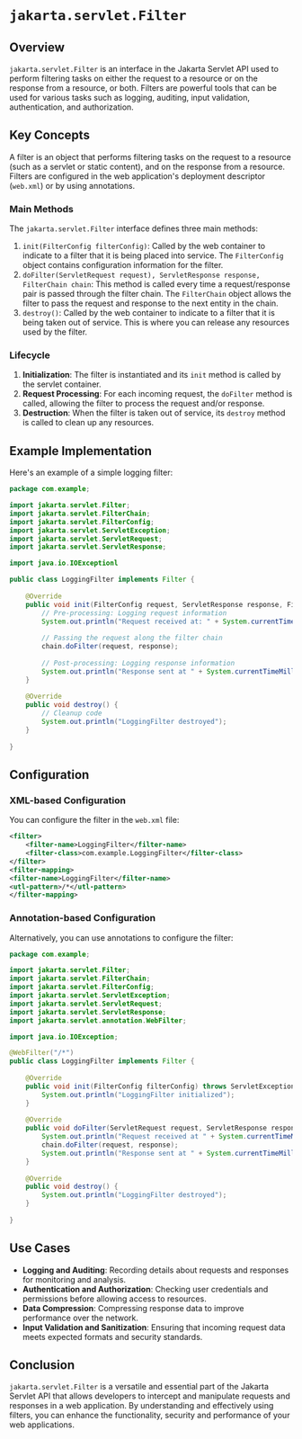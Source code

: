 # `jakarta.servlet.Filter`

## Overview

`jakarta.servlet.Filter` is an interface in the Jakarta Servlet API used to perform filtering tasks on either the request to a resource or on the response from a resource, or both.
Filters are powerful tools that can be used for various tasks such as logging, auditing, input validation, authentication, and authorization.

## Key Concepts

A filter is an object that performs filtering tasks on the request to a resource (such as a servlet or static content), and on the response from a resource.
Filters are configured in the web application's deployment descriptor (`web.xml`) or by using annotations.

### Main Methods

The `jakarta.servlet.Filter` interface defines three main methods:

1. `init(FilterConfig filterConfig)`: Called by the web container to indicate to a filter that it is being placed into service.
   The `FilterConfig` object contains configuration information for the filter.
2. `doFilter(ServletRequest request), ServletResponse response, FilterChain chain`: This method is called every time a request/response pair is passed through the filter chain.
   The `FilterChain` object allows the filter to pass the request and response to the next entity in the chain.
3. `destroy()`: Called by the web container to indicate to a filter that it is being taken out of service.
   This is where you can release any resources used by the filter.

### Lifecycle

1. **Initialization**: The filter is instantiated and its `init` method is called by the servlet container.
2. **Request Processing**: For each incoming request, the `doFilter` method is called, allowing the filter to process the request and/or response.
3. **Destruction**: When the filter is taken out of service, its `destroy` method is called to clean up any resources.

## Example Implementation

Here's an example of a simple logging filter:

```java
package com.example;

import jakarta.servlet.Filter;
import jakarta.servlet.FilterChain;
import jakarta.servlet.FilterConfig;
import jakarta.servlet.ServletException;
import jakarta.servlet.ServletRequest;
import jakarta.servlet.ServletResponse;

import java.io.IOExceptionl

public class LoggingFilter implements Filter {
    
    @Override
    public void init(FilterConfig request, ServletResponse response, FilterChain chain) throws IOException, ServletException {
        // Pre-processing: Logging request information
        System.out.println("Request received at: " + System.currentTimeMillis());
        
        // Passing the request along the filter chain
        chain.doFilter(request, response);
        
        // Post-processing: Logging response information
        System.out.println("Response sent at " + System.currentTimeMillis());
    }
    
    @Override
    public void destroy() {
        // Cleanup code
        System.out.println("LoggingFilter destroyed");
    }
    
}
```

## Configuration

### XML-based Configuration

You can configure the filter in the `web.xml` file:

```xml
<filter>
    <filter-name>LoggingFilter</filter-name>
    <filter-class>com.example.LoggingFilter</filter-class>
</filter>
<filter-mapping>
<filter-name>LoggingFilter</filter-name>
<utl-pattern>/*</utl-pattern>
</filter-mapping>
```

### Annotation-based Configuration

Alternatively, you can use annotations to configure the filter:

```java
package com.example;

import jakarta.servlet.Filter;
import jakarta.servlet.FilterChain;
import jakarta.servlet.FilterConfig;
import jakarta.servlet.ServletException;
import jakarta.servlet.ServletRequest;
import jakarta.servlet.ServletResponse;
import jakarta.servlet.annotation.WebFilter;

import java.io.IOException;

@WebFilter("/*")
public class LoggingFilter implements Filter {
    
    @Override
    public void init(FilterConfig filterConfig) throws ServletException {
        System.out.println("LoggingFilter initialized");
    }
    
    @Override
    public void doFilter(ServletRequest request, ServletResponse response, FilterChain chain) throws IOException, ServletException {
        System.out.println("Request received at " + System.currentTimeMillis());
        chain.doFilter(request, response);
        System.out.println("Response sent at " + System.currentTimeMillis());
    }
    
    @Override
    public void destroy() {
        System.out.println("LoggingFilter destroyed");
    }
    
}
```

## Use Cases

- **Logging and Auditing**: Recording details about requests and responses for monitoring and analysis.
- **Authentication and Authorization**: Checking user credentials and permissions before allowing access to resources.
- **Data Compression**: Compressing response data to improve performance over the network.
- **Input Validation and Sanitization**: Ensuring that incoming request data meets expected formats and security standards.

## Conclusion

`jakarta.servlet.Filter` is a versatile and essential part of the Jakarta Servlet API that allows developers to intercept and manipulate requests and responses in a web application.
By understanding and effectively using filters, you can enhance the functionality, security and performance of your web applications.
